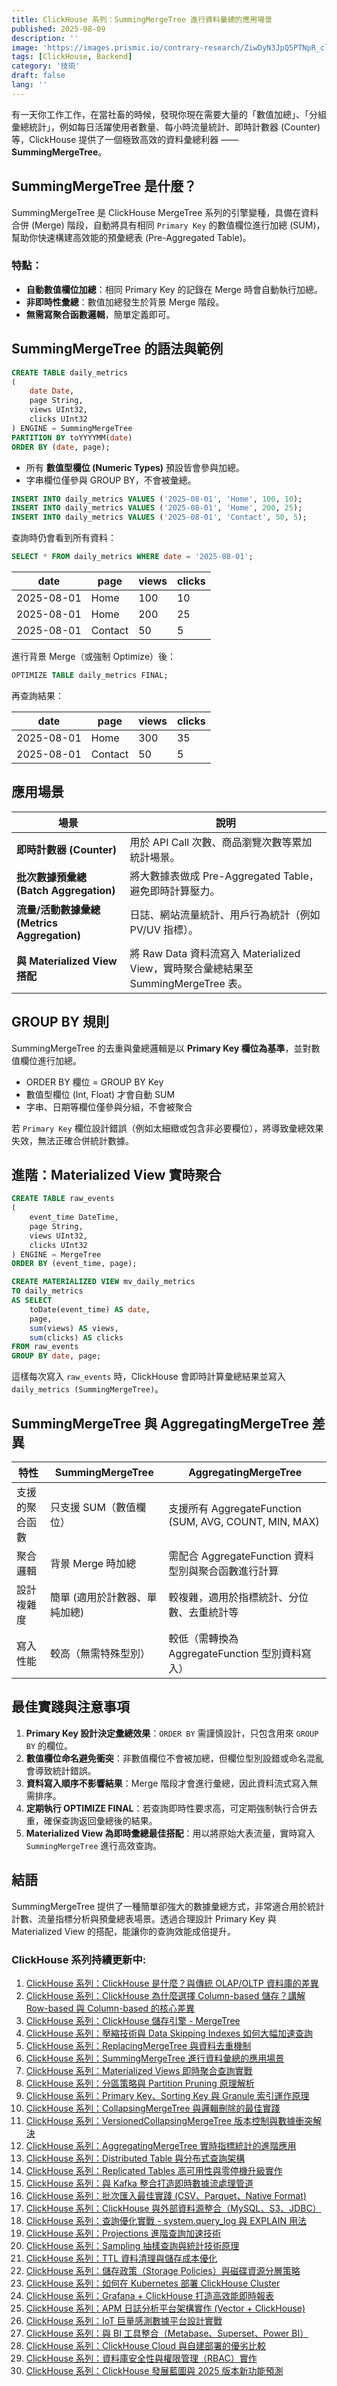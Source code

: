 ```yaml
---
title: ClickHouse 系列：SummingMergeTree 進行資料彙總的應用場景
published: 2025-08-09
description: ''
image: 'https://images.prismic.io/contrary-research/ZiwDyN3JpQ5PTNpR_clickhousecover.png?auto=format,compress'
tags: [ClickHouse, Backend]
category: '技術'
draft: false 
lang: ''
---
```


有一天你工作工作，在當社畜的時候，發現你現在需要大量的「數值加總」、「分組彙總統計」，例如每日活躍使用者數量、每小時流量統計、即時計數器 (Counter) 等，ClickHouse 提供了一個極致高效的資料彙總利器 —— **SummingMergeTree**。

## SummingMergeTree 是什麼？

SummingMergeTree 是 ClickHouse MergeTree 系列的引擎變種，具備在資料合併 (Merge) 階段，自動將具有相同 `Primary Key` 的數值欄位進行加總 (SUM)，幫助你快速構建高效能的預彙總表 (Pre-Aggregated Table)。

### 特點：

* **自動數值欄位加總**：相同 Primary Key 的記錄在 Merge 時會自動執行加總。
* **非即時性彙總**：數值加總發生於背景 Merge 階段。
* **無需寫聚合函數邏輯**，簡單定義即可。


## SummingMergeTree 的語法與範例

```sql
CREATE TABLE daily_metrics
(
    date Date,
    page String,
    views UInt32,
    clicks UInt32
) ENGINE = SummingMergeTree
PARTITION BY toYYYYMM(date)
ORDER BY (date, page);
```

* 所有 **數值型欄位 (Numeric Types)** 預設皆會參與加總。
* 字串欄位僅參與 GROUP BY，不會被彙總。

```sql
INSERT INTO daily_metrics VALUES ('2025-08-01', 'Home', 100, 10);
INSERT INTO daily_metrics VALUES ('2025-08-01', 'Home', 200, 25);
INSERT INTO daily_metrics VALUES ('2025-08-01', 'Contact', 50, 5);
```

查詢時仍會看到所有資料：

```sql
SELECT * FROM daily_metrics WHERE date = '2025-08-01';
```

| date       | page    | views | clicks |
| ---------- | ------- | ----- | ------ |
| 2025-08-01 | Home    | 100   | 10     |
| 2025-08-01 | Home    | 200   | 25     |
| 2025-08-01 | Contact | 50    | 5      |

進行背景 Merge（或強制 Optimize）後：

```sql
OPTIMIZE TABLE daily_metrics FINAL;
```

再查詢結果：

| date       | page    | views | clicks |
| ---------- | ------- | ----- | ------ |
| 2025-08-01 | Home    | 300   | 35     |
| 2025-08-01 | Contact | 50    | 5      |


## 應用場景

| 場景                                  | 說明                                                               |
| ----------------------------------- | ---------------------------------------------------------------- |
| **即時計數器 (Counter)** | 用於 API Call 次數、商品瀏覽次數等累加統計場景。                                    |
| **批次數據預彙總 (Batch Aggregation)**     | 將大數據表做成 Pre-Aggregated Table，避免即時計算壓力。                           |
| **流量/活動數據彙總 (Metrics Aggregation)** | 日誌、網站流量統計、用戶行為統計（例如 PV/UV 指標）。                                   |
| **與 Materialized View 搭配**          | 將 Raw Data 資料流寫入 Materialized View，實時聚合彙總結果至 SummingMergeTree 表。 |


## GROUP BY 規則

SummingMergeTree 的去重與彙總邏輯是以 **Primary Key 欄位為基準**，並對數值欄位進行加總。

* ORDER BY 欄位 = GROUP BY Key
* 數值型欄位 (Int, Float) 才會自動 SUM
* 字串、日期等欄位僅參與分組，不會被聚合

若 `Primary Key` 欄位設計錯誤（例如太細緻或包含非必要欄位），將導致彙總效果失效，無法正確合併統計數據。


## 進階：Materialized View 實時聚合

```sql
CREATE TABLE raw_events
(
    event_time DateTime,
    page String,
    views UInt32,
    clicks UInt32
) ENGINE = MergeTree
ORDER BY (event_time, page);

CREATE MATERIALIZED VIEW mv_daily_metrics
TO daily_metrics
AS SELECT
    toDate(event_time) AS date,
    page,
    sum(views) AS views,
    sum(clicks) AS clicks
FROM raw_events
GROUP BY date, page;
```

這樣每次寫入 `raw_events` 時，ClickHouse 會即時計算彙總結果並寫入 `daily_metrics (SummingMergeTree)`。


## SummingMergeTree 與 AggregatingMergeTree 差異

| 特性      | SummingMergeTree | AggregatingMergeTree                               |
| ------- | ---------------- | -------------------------------------------------- |
| 支援的聚合函數 | 只支援 SUM（數值欄位）    | 支援所有 AggregateFunction (SUM, AVG, COUNT, MIN, MAX) |
| 聚合邏輯    | 背景 Merge 時加總     | 需配合 AggregateFunction 資料型別與聚合函數進行計算                |
| 設計複雜度   | 簡單 (適用於計數器、單純加總) | 較複雜，適用於指標統計、分位數、去重統計等                              |
| 寫入性能    | 較高（無需特殊型別）       | 較低（需轉換為 AggregateFunction 型別資料寫入）                  |


## 最佳實踐與注意事項

1. **Primary Key 設計決定彙總效果**：`ORDER BY` 需謹慎設計，只包含用來 `GROUP BY` 的欄位。
2. **數值欄位命名避免衝突**：非數值欄位不會被加總，但欄位型別設錯或命名混亂會導致統計錯誤。
3. **資料寫入順序不影響結果**：Merge 階段才會進行彙總，因此資料流式寫入無需排序。
4. **定期執行 OPTIMIZE FINAL**：若查詢即時性要求高，可定期強制執行合併去重，確保查詢返回彙總後的結果。
5. **Materialized View 為即時彙總最佳搭配**：用以將原始大表流量，實時寫入 `SummingMergeTree` 進行高效查詢。

## 結語

SummingMergeTree 提供了一種簡單卻強大的數據彙總方式，非常適合用於統計計數、流量指標分析與預彙總表場景。透過合理設計 Primary Key 與 Materialized View 的搭配，能讓你的查詢效能成倍提升。

### ClickHouse 系列持續更新中:

1. [ClickHouse 系列：ClickHouse 是什麼？與傳統 OLAP/OLTP 資料庫的差異](https://blog.vicwen.app/posts/what-is-clickhouse/)
2. [ClickHouse 系列：ClickHouse 為什麼選擇 Column-based 儲存？講解 Row-based 與 Column-based 的核心差異](https://blog.vicwen.app/posts/clickhouse-column-row-based-storage/)
3. [ClickHouse 系列：ClickHouse 儲存引擎 - MergeTree](https://blog.vicwen.app/posts/clickhouse-mergetree-engine)
4. [ClickHouse 系列：壓縮技術與 Data Skipping Indexes 如何大幅加速查詢](https://blog.vicwen.app/posts/clickhouse-compression-skipping-index/)
5. [ClickHouse 系列：ReplacingMergeTree 與資料去重機制](https://blog.vicwen.app/posts/clickhouse-replacingmergetree-deduplication/)
6. [ClickHouse 系列：SummingMergeTree 進行資料彙總的應用場景](https://blog.vicwen.app/posts/clickhouse-summingmergetree-aggregation/)
7. [ClickHouse 系列：Materialized Views 即時聚合查詢實戰](https://blog.vicwen.app/posts/clickhouse-materialized-view/)
8. [ClickHouse 系列：分區策略與 Partition Pruning 原理解析](https://blog.vicwen.app/posts/clickhouse-partition-pruning/)
9. [ClickHouse 系列：Primary Key、Sorting Key 與 Granule 索引運作原理](https://blog.vicwen.app/posts/clickhouse-primary-sorting-key/)
10. [ClickHouse 系列：CollapsingMergeTree 與邏輯刪除的最佳實踐](https://blog.vicwen.app/posts/clickhouse-collapsingmergetree/)
11. [ClickHouse 系列：VersionedCollapsingMergeTree 版本控制與數據衝突解決](https://blog.vicwen.app/posts/clickhouse-versioned-collapsingmergetree/)
12. [ClickHouse 系列：AggregatingMergeTree 實時指標統計的進階應用](https://blog.vicwen.app/posts/clickhouse-aggregatingmergetree/)
13. [ClickHouse 系列：Distributed Table 與分布式查詢架構](https://blog.vicwen.app/posts/clickhouse-distributed-table/)
14. [ClickHouse 系列：Replicated Tables 高可用性與零停機升級實作](https://blog.vicwen.app/posts/clickhouse-replication-failover/)
15. [ClickHouse 系列：與 Kafka 整合打造即時數據流處理管道](https://blog.vicwen.app/posts/clickhouse-kafka-streaming/)
16. [ClickHouse 系列：批次匯入最佳實踐 (CSV、Parquet、Native Format)](https://blog.vicwen.app/posts/clickhouse-batch-import/)
17. [ClickHouse 系列：ClickHouse 與外部資料源整合（MySQL、S3、JDBC）](https://blog.vicwen.app/posts/clickhouse-external-data-integration/)
18. [ClickHouse 系列：查詢優化實戰 - system.query\_log 與 EXPLAIN 用法](https://blog.vicwen.app/posts/clickhouse-query-log-explain/)
19. [ClickHouse 系列：Projections 進階查詢加速技術](https://blog.vicwen.app/posts/clickhouse-projections-optimization/)
20. [ClickHouse 系列：Sampling 抽樣查詢與統計技術原理](https://blog.vicwen.app/posts/clickhouse-sampling-statistics/)
21. [ClickHouse 系列：TTL 資料清理與儲存成本優化](https://blog.vicwen.app/posts/clickhouse-ttl-storage-management/)
22. [ClickHouse 系列：儲存政策（Storage Policies）與磁碟資源分層策略](https://blog.vicwen.app/posts/clickhouse-storage-policies/)
23. [ClickHouse 系列：如何在 Kubernetes 部署 ClickHouse Cluster](https://blog.vicwen.app/posts/clickhouse-kubernetes-deployment/)
24. [ClickHouse 系列：Grafana + ClickHouse 打造高效能即時報表](https://blog.vicwen.app/posts/clickhouse-grafana-dashboard/)
25. [ClickHouse 系列：APM 日誌分析平台架構實作 (Vector + ClickHouse)](https://blog.vicwen.app/posts/clickhouse-apm-log-analytics/)
26. [ClickHouse 系列：IoT 巨量感測數據平台設計實戰](https://blog.vicwen.app/posts/clickhouse-iot-analytics/)
27. [ClickHouse 系列：與 BI 工具整合（Metabase、Superset、Power BI）](https://blog.vicwen.app/posts/clickhouse-bi-integration/)
28. [ClickHouse 系列：ClickHouse Cloud 與自建部署的優劣比較](https://blog.vicwen.app/posts/clickhouse-cloud-vs-self-host/)
29. [ClickHouse 系列：資料庫安全性與權限管理（RBAC）實作](https://blog.vicwen.app/posts/clickhouse-security-rbac/)
30. [ClickHouse 系列：ClickHouse 發展藍圖與 2025 版本新功能預測](https://blog.vicwen.app/posts/clickhouse-roadmap-2025/)
